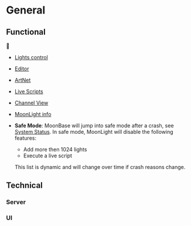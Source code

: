 # General

## Functional

🚧

* [Lights control](https://moonmodules.org/MoonLight/moonbase/module/lightsControl/)
* [Editor](https://moonmodules.org/MoonLight/moonbase/module/editor/)
* [ArtNet](https://moonmodules.org/MoonLight/moonbase/module/artnet/)
* [Live Scripts](https://moonmodules.org/MoonLight/moonbase/module/liveScripts/)
* [Channel View](https://moonmodules.org/MoonLight/moonbase/module/ChannelView/)
* [MoonLight info](https://moonmodules.org/MoonLight/moonbase/module/MoonLightInfo/)

* **Safe Mode**: MoonBase will jump into safe mode after a crash, see [System Status](https://moonmodules.org/MoonLight/system/status/). In safe mode, MoonLight will disable the following features:
    * Add more then 1024 lights
    * Execute a live script

    This list is dynamic and will change over time if crash reasons change.

## Technical

### Server

### UI
